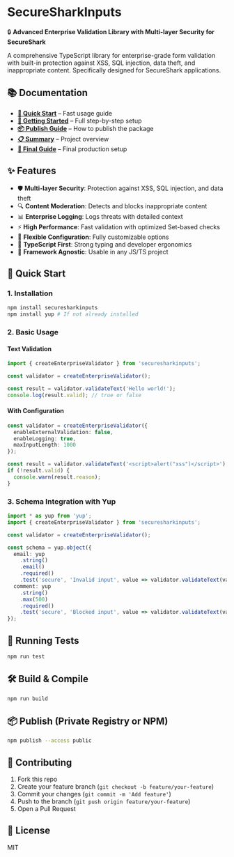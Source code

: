 # SecureSharkInputs

🔒 **Advanced Enterprise Validation Library with Multi-layer Security for SecureShark**

A comprehensive TypeScript library for enterprise-grade form validation with built-in protection against XSS, SQL injection, data theft, and inappropriate content. Specifically designed for SecureShark applications.

## 📚 Documentation

- **[🚀 Quick Start](QUICK_START.md)** – Fast usage guide  
- **[📖 Getting Started](GETTING_STARTED.md)** – Full step-by-step setup  
- **[📦 Publish Guide](PUBLISH.md)** – How to publish the package  
- **[📋 Summary](SUMMARY.md)** – Project overview  
- **[🎯 Final Guide](FINAL_GUIDE.md)** – Final production setup

## ✨ Features

- 🛡️ **Multi-layer Security**: Protection against XSS, SQL injection, and data theft  
- 🔍 **Content Moderation**: Detects and blocks inappropriate content  
- 📊 **Enterprise Logging**: Logs threats with detailed context  
- ⚡ **High Performance**: Fast validation with optimized Set-based checks  
- 🎯 **Flexible Configuration**: Fully customizable options  
- 🔧 **TypeScript First**: Strong typing and developer ergonomics  
- 📱 **Framework Agnostic**: Usable in any JS/TS project  

## 🚀 Quick Start

### 1. Installation

```bash
npm install securesharkinputs
npm install yup # If not already installed
```

### 2. Basic Usage

#### Text Validation

```ts
import { createEnterpriseValidator } from 'securesharkinputs';

const validator = createEnterpriseValidator();

const result = validator.validateText('Hello world!');
console.log(result.valid); // true or false
```

#### With Configuration

```ts
const validator = createEnterpriseValidator({
  enableExternalValidation: false,
  enableLogging: true,
  maxInputLength: 1000
});

const result = validator.validateText('<script>alert("xss")</script>');
if (!result.valid) {
  console.warn(result.reason);
}
```

### 3. Schema Integration with Yup

```ts
import * as yup from 'yup';
import { createEnterpriseValidator } from 'securesharkinputs';

const validator = createEnterpriseValidator();

const schema = yup.object({
  email: yup
    .string()
    .email()
    .required()
    .test('secure', 'Invalid input', value => validator.validateText(value || '').valid),
  comment: yup
    .string()
    .max(500)
    .required()
    .test('secure', 'Blocked input', value => validator.validateText(value || '').valid)
});
```

## 🧪 Running Tests

```bash
npm run test
```

## 🛠️ Build & Compile

```bash
npm run build
```

## 📦 Publish (Private Registry or NPM)

```bash
npm publish --access public
```

## 🤝 Contributing

1. Fork this repo
2. Create your feature branch (`git checkout -b feature/your-feature`)
3. Commit your changes (`git commit -m 'Add feature'`)
4. Push to the branch (`git push origin feature/your-feature`)
5. Open a Pull Request

## 📄 License

MIT
